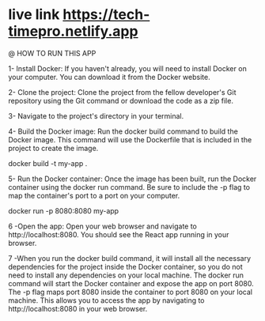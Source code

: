 # live link https://tech-timepro.netlify.app


@ HOW TO RUN THIS APP

1- Install Docker: If you haven't already, you will need to install Docker on your computer. You can download it from the Docker website.

2- Clone the project: Clone the project from the fellow developer's Git repository using the Git command or download the code as a zip file.

3- Navigate to the project's directory in your terminal.

4- Build the Docker image: Run the docker build command to build the Docker image. This command will use the Dockerfile that is included in the project to create the image.

docker build -t my-app .


5- Run the Docker container: Once the image has been built, run the Docker container using the docker run command. Be sure to include the -p flag to map the container's port to a port on your computer.

docker run -p 8080:8080 my-app


6 -Open the app: Open your web browser and navigate to http://localhost:8080. You should see the React app running in your browser.

7 -When you run the docker build command, it will install all the necessary dependencies for the project inside the Docker container, so you do not need to install any dependencies on your local machine. The docker run command will start the Docker container and expose the app on port 8080. The -p flag maps port 8080 inside the container to port 8080 on your local machine. This allows you to access the app by navigating to http://localhost:8080 in your web browser.
